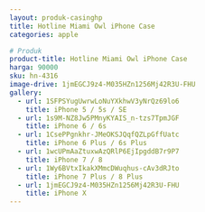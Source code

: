 ```yaml
---
layout: produk-casinghp
title: Hotline Miami Owl iPhone Case
categories: apple

# Produk
product-title: Hotline Miami Owl iPhone Case
harga: 90000
sku: hn-4316
image-drive: 1jmEGCJ9z4-M035HZn1256Mj42R3U-FHU
gallery:
  - url: 1SFPSYugUwrwLoNuYXkhwV3yNrQz69lo6
    title: iPhone 5 / 5s / SE
  - url: 1s9M-NZ8Jw5PMnyKYAIS_n-tzs7TpmJGF
    title: iPhone 6 / 6s
  - url: 1CsePPgnkhr-JMeOKSJQqfQZLpGffUatc
    title: iPhone 6 Plus / 6s Plus
  - url: 1wcUPmAaZtuxwAzQRlP6EjIpgddB7r9P7
    title: iPhone 7 / 8
  - url: 1Wy6BVtxIkakXMmcDWuqhus-cAv3dRJto
    title: iPhone 7 Plus / 8 Plus
  - url: 1jmEGCJ9z4-M035HZn1256Mj42R3U-FHU
    title: iPhone X
---
```


